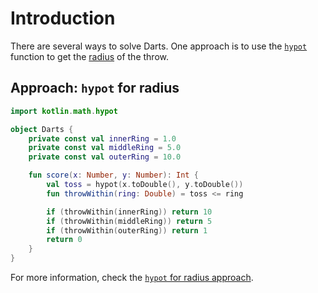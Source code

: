 # Introduction

There are several ways to solve Darts.
One approach is to use the [`hypot`][hypot] function to get the [radius][radius] of the throw.

## Approach: `hypot` for radius

```kotlin
import kotlin.math.hypot

object Darts {
    private const val innerRing = 1.0
    private const val middleRing = 5.0
    private const val outerRing = 10.0

    fun score(x: Number, y: Number): Int {
        val toss = hypot(x.toDouble(), y.toDouble())
        fun throwWithin(ring: Double) = toss <= ring

        if (throwWithin(innerRing)) return 10
        if (throwWithin(middleRing)) return 5
        if (throwWithin(outerRing)) return 1
        return 0
    }
}
```

For more information, check the [`hypot` for radius approach][approach-hypot-for-radius].

[approach-hypot-for-radius]: https://exercism.org/tracks/kotlin/exercises/darts/approaches/hypot-for-radius
[hypot]: https://kotlinlang.org/api/latest/jvm/stdlib/kotlin.math/hypot.html
[radius]: https://www.mathopenref.com/coordbasiccircle.html
